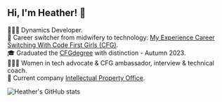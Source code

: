 ## Hi, I'm Heather! 👋

👩🏻‍💻 Dynamics Developer. <br/>
🔀 Career switcher from midwifery to technology: [My Experience Career Switching With Code First Girls (CFG)](https://codefirstgirls.com/blog/blog-midwifery-to-tech-cfgdegree-experience-ambassador-heather/). <br/>
🎓 Graduated the [CFGdegree](https://codefirstgirls.com/courses/cfgdegree/) with distinction - Autumn 2023. <br/>
💁🏻‍♀️ Women in tech advocate & CFG ambassador, interview & technical coach. <br/>
🏢 Current company [Intellectual Property Office](https://codefirstgirls.com/blog/building-local-tech-talent-pipelines-how-ipo-upskilled-women-in-wales/).<br/>

![Heather's GitHub stats](https://github-readme-stats.vercel.app/api?username=Heather-ogrady&show_icons=true&theme=cobalt)
